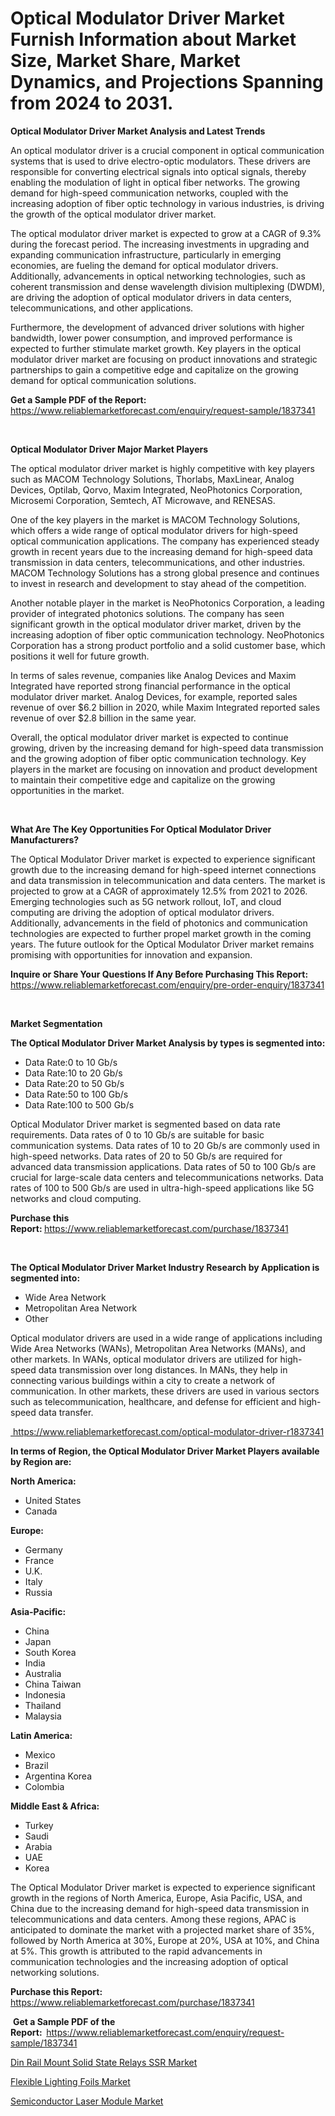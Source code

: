 <p><h1>Optical Modulator Driver Market Furnish Information about Market Size, Market Share, Market Dynamics, and Projections Spanning from 2024 to 2031.</h1></p><p><strong>Optical Modulator Driver Market Analysis and Latest Trends</strong></p>
<p><p>An optical modulator driver is a crucial component in optical communication systems that is used to drive electro-optic modulators. These drivers are responsible for converting electrical signals into optical signals, thereby enabling the modulation of light in optical fiber networks. The growing demand for high-speed communication networks, coupled with the increasing adoption of fiber optic technology in various industries, is driving the growth of the optical modulator driver market.</p><p>The optical modulator driver market is expected to grow at a CAGR of 9.3% during the forecast period. The increasing investments in upgrading and expanding communication infrastructure, particularly in emerging economies, are fueling the demand for optical modulator drivers. Additionally, advancements in optical networking technologies, such as coherent transmission and dense wavelength division multiplexing (DWDM), are driving the adoption of optical modulator drivers in data centers, telecommunications, and other applications.</p><p>Furthermore, the development of advanced driver solutions with higher bandwidth, lower power consumption, and improved performance is expected to further stimulate market growth. Key players in the optical modulator driver market are focusing on product innovations and strategic partnerships to gain a competitive edge and capitalize on the growing demand for optical communication solutions.</p></p>
<p><strong>Get a Sample PDF of the Report:&nbsp;</strong> <a href="https://www.reliablemarketforecast.com/enquiry/request-sample/1837341">https://www.reliablemarketforecast.com/enquiry/request-sample/1837341</a></p>
<p>&nbsp;</p>
<p><strong>Optical Modulator Driver Major Market Players</strong></p>
<p><p>The optical modulator driver market is highly competitive with key players such as MACOM Technology Solutions, Thorlabs, MaxLinear, Analog Devices, Optilab, Qorvo, Maxim Integrated, NeoPhotonics Corporation, Microsemi Corporation, Semtech, AT Microwave, and RENESAS.</p><p>One of the key players in the market is MACOM Technology Solutions, which offers a wide range of optical modulator drivers for high-speed optical communication applications. The company has experienced steady growth in recent years due to the increasing demand for high-speed data transmission in data centers, telecommunications, and other industries. MACOM Technology Solutions has a strong global presence and continues to invest in research and development to stay ahead of the competition.</p><p>Another notable player in the market is NeoPhotonics Corporation, a leading provider of integrated photonics solutions. The company has seen significant growth in the optical modulator driver market, driven by the increasing adoption of fiber optic communication technology. NeoPhotonics Corporation has a strong product portfolio and a solid customer base, which positions it well for future growth.</p><p>In terms of sales revenue, companies like Analog Devices and Maxim Integrated have reported strong financial performance in the optical modulator driver market. Analog Devices, for example, reported sales revenue of over $6.2 billion in 2020, while Maxim Integrated reported sales revenue of over $2.8 billion in the same year.</p><p>Overall, the optical modulator driver market is expected to continue growing, driven by the increasing demand for high-speed data transmission and the growing adoption of fiber optic communication technology. Key players in the market are focusing on innovation and product development to maintain their competitive edge and capitalize on the growing opportunities in the market.</p></p>
<p>&nbsp;</p>
<p><strong>What Are The Key Opportunities For Optical Modulator Driver Manufacturers?</strong></p>
<p><p>The Optical Modulator Driver market is expected to experience significant growth due to the increasing demand for high-speed internet connections and data transmission in telecommunication and data centers. The market is projected to grow at a CAGR of approximately 12.5% from 2021 to 2026. Emerging technologies such as 5G network rollout, IoT, and cloud computing are driving the adoption of optical modulator drivers. Additionally, advancements in the field of photonics and communication technologies are expected to further propel market growth in the coming years. The future outlook for the Optical Modulator Driver market remains promising with opportunities for innovation and expansion.</p></p>
<p><strong>Inquire or Share Your Questions If Any Before Purchasing This Report:</strong> <a href="https://www.reliablemarketforecast.com/enquiry/pre-order-enquiry/1837341">https://www.reliablemarketforecast.com/enquiry/pre-order-enquiry/1837341</a></p>
<p>&nbsp;</p>
<p><strong>Market Segmentation</strong></p>
<p><strong>The Optical Modulator Driver Market Analysis by types is segmented into:</strong></p>
<p><ul><li>Data Rate:0 to 10 Gb/s</li><li>Data Rate:10 to 20 Gb/s</li><li>Data Rate:20 to 50 Gb/s</li><li>Data Rate:50 to 100 Gb/s</li><li>Data Rate:100 to 500 Gb/s</li></ul></p>
<p><p>Optical Modulator Driver market is segmented based on data rate requirements. Data rates of 0 to 10 Gb/s are suitable for basic communication systems. Data rates of 10 to 20 Gb/s are commonly used in high-speed networks. Data rates of 20 to 50 Gb/s are required for advanced data transmission applications. Data rates of 50 to 100 Gb/s are crucial for large-scale data centers and telecommunications networks. Data rates of 100 to 500 Gb/s are used in ultra-high-speed applications like 5G networks and cloud computing.</p></p>
<p><strong>Purchase this Report:&nbsp;</strong><a href="https://www.reliablemarketforecast.com/purchase/1837341">https://www.reliablemarketforecast.com/purchase/1837341</a></p>
<p>&nbsp;</p>
<p><strong>The Optical Modulator Driver Market Industry Research by Application is segmented into:</strong></p>
<p><ul><li>Wide Area Network</li><li>Metropolitan Area Network</li><li>Other</li></ul></p>
<p><p>Optical modulator drivers are used in a wide range of applications including Wide Area Networks (WANs), Metropolitan Area Networks (MANs), and other markets. In WANs, optical modulator drivers are utilized for high-speed data transmission over long distances. In MANs, they help in connecting various buildings within a city to create a network of communication. In other markets, these drivers are used in various sectors such as telecommunication, healthcare, and defense for efficient and high-speed data transfer.</p></p>
<p><a href="https://www.reliablemarketforecast.com/optical-modulator-driver-r1837341">&nbsp;https://www.reliablemarketforecast.com/optical-modulator-driver-r1837341</a></p>
<p><strong>In terms of Region, the Optical Modulator Driver Market Players available by Region are:</strong></p>
<p>
    <p> <strong> North America: </strong>
        <ul>
            <li>United States</li>
            <li>Canada</li>
        </ul>
        </p> 
    <p> <strong> Europe: </strong>
        <ul>
            <li>Germany</li>
            <li>France</li>
            <li>U.K.</li>
            <li>Italy</li>
            <li>Russia</li>
        </ul>
        </p> 
    <p> <strong> Asia-Pacific: </strong>
        <ul>
            <li>China</li>
            <li>Japan</li>
            <li>South Korea</li>
            <li>India</li>
            <li>Australia</li>
            <li>China Taiwan</li>
            <li>Indonesia</li>
            <li>Thailand</li>
            <li>Malaysia</li>
        </ul>
        </p> 
    <p> <strong> Latin America: </strong>
        <ul>
            <li>Mexico</li>
            <li>Brazil</li>
            <li>Argentina Korea</li>
            <li>Colombia</li>
        </ul>
        </p> 
    <p> <strong> Middle East & Africa: </strong>
        <ul>
            <li>Turkey</li>
            <li>Saudi</li>
            <li>Arabia</li>
            <li>UAE</li>
            <li>Korea</li>
        </ul>
    </p>
    </p>
<p><p>The Optical Modulator Driver market is expected to experience significant growth in the regions of North America, Europe, Asia Pacific, USA, and China due to the increasing demand for high-speed data transmission in telecommunications and data centers. Among these regions, APAC is anticipated to dominate the market with a projected market share of 35%, followed by North America at 30%, Europe at 20%, USA at 10%, and China at 5%. This growth is attributed to the rapid advancements in communication technologies and the increasing adoption of optical networking solutions.</p></p>
<p><strong>Purchase this Report: </strong><a href="https://www.reliablemarketforecast.com/purchase/1837341">https://www.reliablemarketforecast.com/purchase/1837341</a></p>
<p>&nbsp;<strong>Get a Sample PDF of the Report:&nbsp;&nbsp;</strong><a href="https://www.reliablemarketforecast.com/enquiry/request-sample/1837341">https://www.reliablemarketforecast.com/enquiry/request-sample/1837341</a></p>
<p><strong></strong></p>
<p><p><a href="https://medium.com/@anslrtman56756/navigating-the-global-din-rail-mount-solid-state-relays-ssr-market-landscape-trends-forecasts-09cce91bd18f">Din Rail Mount Solid State Relays SSR Market</a></p><p><a href="https://medium.com/@alexander.bell98078/global-flexible-lighting-foils-market-size-share-analysis-by-product-type-by-application-by-553fb9bbb2b7">Flexible Lighting Foils Market</a></p><p><a href="https://medium.com/@caraleeh23/global-semiconductor-laser-module-market-trends-insights-into-growth-opportunities-and-challenges-0407d8185890">Semiconductor Laser Module Market</a></p></p>